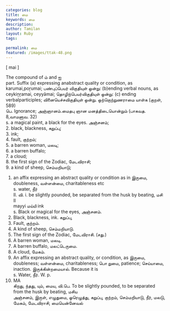 ```yaml
---
categories: blog
title: மை
keywords: மை
description: 
author: Tamilan
layout: Ruby
tags: 
 
permalink: மை
featured: /images/ttak-48.png
---
```

  
[ mai ]  
  
The compound of ம் and ஐ  
part. Suffix (a) expressing anabstract quality or condition, as karumai,poṟumai; பண்புப்பெயர் விகுதியுள் ஒன்று: (b)ending verbal nouns, as ceykiṉṟamai, ceyyāmai; தொழிற்பெயர்விகுதியுள் ஒன்று: (c) ending verbalparticiples; வினையெச்சவிகுதியுள் ஒன்று. ஒற்றொற்றுணராமை யாள்க (குறள், 589)  
பெ. Ignorance; அஞ்ஞானம்.மைதபு ஞான மனத்திடையொன்றும் (பாகவத. 8,வாமனாவ. 32)  
s. a magical paint, a black for the eyes. அஞ்சனம்;   
2. black, blackness, கறுப்பு;   
3. ink;   
4. fault, குற்றம்;   
5. a barren woman, மலடி;   
6. a barren buffalo;   
7. a cloud;   
8. the first sign of the Zodiac, மேடவிராசி;   
9. a kind of sheep, செம்மறியாடு;   
1. an affix expressing an abstract quality or condition as in இருமை, doubleness, வள்ளன்மை, charitableness etc  
s. water, நீர்  
II. வி. i. be slightly pounded, be separated from the husk by beating, மசி II  
mayyi மய்யி ink  
s. Black or magical for the eyes, அஞ்சனம்.   
2. Black, blackness, ink. கறுப்பு,   
3. Fault, குற்றம்.   
4. A kind of sheep, செம்மறியாடு.   
5. The first sign of the Zodiac, மேடவிராசி. (சது.)   
6. A barren woman, மலடி.   
7. A barren buffalo, மலட்டெருமை.   
8. A cloud, மேகம்.   
9. An affix expressing an abstract quality, or condition, as இருமை, doubleness; வள்ளன்மை, charitableness; பொ றுமை, patience; செய்யாமை, inaction. இருக்கின்றமையால். Because it is  
s. Water, நீர். W. p.   
63. MA  
கிறது, ந்தது, யும், மைய, வி.பெ. To be slightly pounded, to be separated from the husk by beating, மசிய  
அஞ்சனம், இருள், எழுதுமை, ஓரெழுத்து, கறுப்பு, குற்றம், செம்மறியாடு, நீர், மலடு, மேகம், மேடவிராசி, மையென்னேவல்